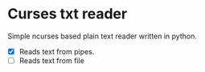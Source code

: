 # Curses txt reader
Simple ncurses based plain text reader written in python.
 - [x] Reads text from pipes.
 - [ ] Reads text from file
